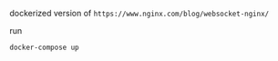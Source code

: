 dockerized version of `https://www.nginx.com/blog/websocket-nginx/`

run 
```
docker-compose up
```

